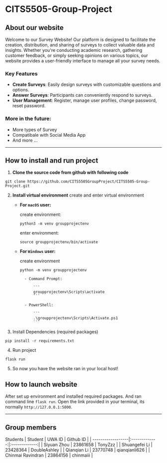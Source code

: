 # CITS5505-Group-Project

## About our website
Welcome to our Survey Website! Our platform is designed to facilitate the creation, distribution, and sharing of surveys to collect valuable data and insights. Whether you're conducting academic research, gathering customer feedback, or simply seeking opinions on various topics, our website provides a user-friendly interface to manage all your survey needs.

### Key Features
- **Create Surveys**: Easily design surveys with customizable questions and options.
- **Answer Surveys**: Participants can conveniently respond to surveys.
- **User Management**: Register, manage user profiles, change password, reset password.

### More in the future:
- More types of Survey
- Compatibale with Social Media App
- And more ...
-----

## How to install and run project

1. **Clone the source code from github with following code**
```
git clone https://github.com/CITS5505GroupProject/CITS5505-Group-Project.git
```

2. **Install virtual environment**
create and enter virtual environment
    - **For `macOS` user:** 

        create environment:
        ```
        python3 -m venv groupprojectenv
        ```

        enter environment:

        ```
        source groupprojectenv/bin/activate
        ```
    - **For `Windows` user:**

        create environment

        ```
        python -m venv groupprojectenv
        ```

            - Command Prompt:

                ```
                groupprojectenv\Scripts\activate
                ```
                
            - PowerShell:

                ```
                .\groupprojectenv\Scripts\Activate.ps1
                ```

3. Install Dependencies (required packages)
```
pip install -r requirements.txt
```

4. Run project
```
flask run
```

5. So now you have the website ran in your local host!

## How to launch website
After set up environment and installed required packages. And ran command line `flask run`. Open the link provided in your terminal, its normally `http://127.0.0.1:5000`.

-----

## Group members
Students 
| Student           | UWA ID        | Github ID     |
| ------------------|:-------------:|:-------------:|
| Siyuan Zhou       | 23861658      | TonyZzz       |
| Shuangefei Li     | 23428364      | DoubleAshley  |
| Qianqian Li       | 23770748      | qianqianli626 |
| Chinmai Ravindran | 23864156      | chinmaiii     |
